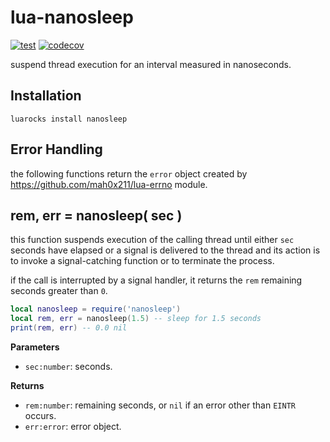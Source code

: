 # lua-nanosleep

[![test](https://github.com/mah0x211/lua-nanosleep/actions/workflows/test.yml/badge.svg)](https://github.com/mah0x211/lua-nanosleep/actions/workflows/test.yml)
[![codecov](https://codecov.io/gh/mah0x211/lua-nanosleep/branch/master/graph/badge.svg)](https://codecov.io/gh/mah0x211/lua-nanosleep)

suspend thread execution for an interval measured in nanoseconds.


## Installation

```
luarocks install nanosleep
```

## Error Handling

the following functions return the `error` object created by https://github.com/mah0x211/lua-errno module.


## rem, err = nanosleep( sec )

this function suspends execution of the calling thread until either `sec` seconds have elapsed or a signal is delivered to the thread and its action is to invoke a signal-catching function or to terminate the process.

if the call is interrupted by a signal handler, it returns the `rem` remaining seconds greater than `0`.

```lua
local nanosleep = require('nanosleep')
local rem, err = nanosleep(1.5) -- sleep for 1.5 seconds
print(rem, err) -- 0.0 nil
```

**Parameters**

- `sec:number`: seconds.

**Returns**

- `rem:number`: remaining seconds, or `nil` if an error other than `EINTR` occurs.
- `err:error`: error object.

